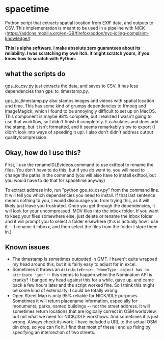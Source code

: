 # spacetime

Python script that extracts spatial location from EXIF data, and outputs to CSV. This implementation is meant to be used in a pipeline with NICK (https://addons.mozilla.org/en-GB/firefox/addon/nyc-idling-complaint-knowledge/)

**This is alpha software. I make absolute zero guarantees about its reliability. I was scratching my own itch. It might scratch yours, if you know how to scratch with Python.**

## what the scripts do 

gps_to_csv.py just extracts the data, and saves to CSV. It has less dependencies than gps_to_timestamp.py. 

gps_to_timestamp.py also stamps images and videos with spatial location and time. This has some kind of grumpy dependencies to ffmpeg and ImageMagick, which I found to be annoyingly difficult to set up on MacOS. This component is maybe 98% complete, but I realized I wasn't going to use that workflow, so I didn't finish it completely. It calculates and does add the stamp, but it isn't formatted, and it seems remarkably slow to export (I didn't look into ways of speeding it up). I also don't didn't address output quality/compression. 

## Okay, how do I use this?

First, I use the renameIDLEvideos.command to use exiftool to rename the files. You don't have to do this, but if you do want to, you will need to change the paths in the command (you will also have to install exiftool, but you would have to do that for spacetime anyway)

To extract address info, run "python gps_to_csv.py" from the command line. It will tell you which dependencies you need to install. If that last sentence means nothing to you, I would discourage you from trying this, as it will likely just leave you frustrated. Once you get through the dependencies, it will look for your uncompressed .MOV files into the inbox folder. If you want to keep your files somewhere else, just delete or rename the inbox folder and it will prompt you to select a folder elsewhere (this is actually how I use it -- I rename it inboxx, and then select the files from the folder I store them in.) 

## Known issues

- The timestamp is sometimes outputted in GMT. I haven't quite wrapped my head around this, but it is fairly easy to adjust for in excel. 
- Sometimes it throws an `AttributeError: 'NoneType' object has no attribute 'get'` -- this seems to happen when the Nominatum API is cranky? I banged my head against this for a while, gave up, and came back a few hours later and the script worked fine. So I think this might be some kind of externality. I could be totally wrong. 
- Open Street Map is only 95% reliable for NICK/IDLE purposes. Sometimes it will return placename information, especially for monuments, parks, named buildings -- not the street address. It will sometimes return locations that are logically correct in OSM worldview, but not what we need for NICK/IDLE workflows. And sometimes it is just wrong. Always check its work. I have included a URL to the actual OSM pin drop, so you can fix it. I find that most of these I end up fixing by specifying an intersection of two streets. 
